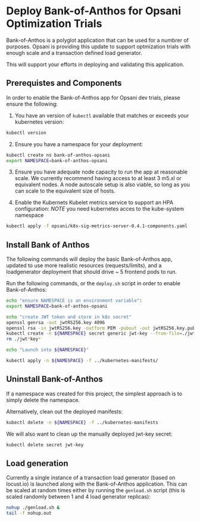# Deploy Bank-of-Anthos for Opsani Optimization Trials

Bank-of-Anthos is a polyglot application that can be used for a numbrer of purposes. Opsani is providing this update to support optmization trials with enough scale and a transaction defined load generator.

This will support your efforts in deploying and validating this application.

## Prerequistes and Components

In order to enable the Bank-of-Anthos app for Opsani dev trials, please ensure the following:

1.  You have an version of `kubectl` available that matches or exceeds your kubernetes version:

  ```sh
  kubectl version
  ```

2. Ensure you have a namespace for your deployment:

  ```sh
  kubectl create ns bank-of-anthos-opsani
  export NAMESPACE=bank-of-anthos-opsani
  ```

3. Ensure you have adequate node capacity to run the app at reasonable scale. We currently recommend having access to at least 3 m5.xl or equivalent nodes. A node autoscale setup is also viable, so long as you can scale to the equivalent size of hosts.

4. Enable the Kubernets Kubelet metrics service to support an HPA configuration:
   *NOTE* you need kubernetes acces to the kube-system namespace

  ```sh
  kubectl apply -f opsani/k8s-sig-metrics-server-0.4.1-components.yaml
  ```

## Install Bank of Anthos

The following commands will deploy the basic Bank-of-Anthos app, updated to use more realistic resources (requests/limits), and a loadgenerator deployment that should drive ~ 5 frontend pods to run.

Run the following commands, or the `deploy.sh` script in order to enable Bank-of-Anthos:

```sh
echo "ensure NAMESPACE is an environment variable":
export NAMESPACE=bank-of-anthos-opsani

echo "create JWT token and store in k8s secret"
openssl genrsa -out jwtRS256.key 4096
openssl rsa -in jwtRS256.key -outform PEM -pubout -out jwtRS256.key.pub
kubectl create -n ${NAMESPACE} secret generic jwt-key --from-file=./jwtRS256.key --from-file=./jwtRS256.key.pub
rm ./jwt*key*

echo "Launch into ${NAMESPACE}"

kubectl apply -n ${NAMESPACE} -f ../kubernetes-manifests/
```

## Uninstall Bank-of-Anthos

If a namespace was created for this project, the simplest approach is to simply delete the namespace.

Alternatively, clean out the deployed manifests:

```sh
kubectl delete -n ${NAMESPACE} -f ../kubernetes-manifests
```

We will also want to clean up the manually deployed jwt-key secret:

```sh
kubectl delete secret jwt-key
```

## Load generation

Currently a single instance of a transaction load generator (based on locust.io) is launched along with the Bank-of-Anthos application.  This can be scaled at random times either by running the `genload.sh` script (this is scaled randomly between 1 and 4 load generator replicas):

```sh
nohup ./genload.sh &
tail -f nohup.out
```
